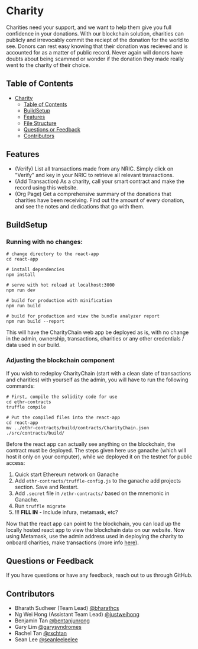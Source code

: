 # Charity

Charities need your support, and we want to help them give you full confidence in your donations.
With our blockchain solution, charities can publicly and irrevocably commit the reciept of the donation for the world to see.
Donors can rest easy knowing that their donation was recieved and is accounted for as a matter of public record.
Never again will donors have doubts about being scammed or wonder if the donation they made really went to the charity of their choice.

## Table of Contents

- [Charity](#charity)
  - [Table of Contents](#table-of-contents)
  - [BuildSetup](#buildsetup)
  - [Features](#features)
  - [File Structure](#file-structure)
  - [Questions or Feedback](#questions-or-feedback)
  - [Contributors](#contributors)

## Features

- (Verify) List all transactions made from any NRIC. Simply click on "Verify" and key in your NRIC to retrieve all relevant transactions.
- (Add Transaction) As a charity, call your smart contract and make the record using this website. 
- (Org Page) Get a comprehensive summary of the donations that charities have been receiving. Find out the amount of every donation, and see the notes and dedications that go with them.

## BuildSetup

### Running with no changes:

```
# change directory to the react-app
cd react-app

# install dependencies
npm install

# serve with hot reload at localhost:3000
npm run dev

# build for production with minification
npm run build

# build for production and view the bundle analyzer report
npm run build --report
```

This will have the CharityChain web app be deployed as is, with no change in the admin, ownership, transactions, charities or any other credentials / data used in our build.

### Adjusting the blockchain component

If you wish to redeploy CharityChain (start with a clean slate of transactions and charities) with yourself as the admin, you will have to run the following commands:

```
# First, compile the solidity code for use
cd ethr-contracts
truffle compile

# Put the compiled files into the react-app
cd react-app
mv ../ethr-contracts/build/contracts/CharityChain.json ./src/contracts/build/
```

Before the react app can actually see anything on the blockchain, the contract must be deployed.
The steps given here use ganache (which will host it only on your computer), while we deployed it on the testnet for public access:

1. Quick start Ethereum network on Ganache
1. Add `ethr-contracts/truffle-config.js` to the ganache add projects section. Save and Restart.
1. Add `.secret` file in `/ethr-contracts/` based on the mnemonic in Ganache.
1. Run `truffle migrate`
1. !!! **FILL IN** - Include infura, metamask, etc?

Now that the react app can point to the blockchain, you can load up the locally hosted react app to view the blockchain data on our website.
Now using Metamask, use the admin address used in deploying the charity to onboard charities, make transactions (more info [here](https://www.trufflesuite.com/docs/truffle/getting-started/truffle-with-metamask)).

## Questions or Feedback

If you have questions or have any feedback, reach out to us through GitHub.

## Contributors

- Bharath Sudheer (Team Lead) [@bharathcs](https://github.com/bharathcs)
- Ng Wei Hong (Assistant Team Lead) [@justweihong](https://github.com/justweihong)
- Benjamin Tan [@bentanjunrong](https://github.com/bentanjunrong)
- Gary Lim [@garysyndromes](https://github.com/garysyndromes/)
- Rachel Tan [@rxchtan](https://github.com/rxchtan)
- Sean Lee [@seanleeleelee](https://github.com/seanleeleelee)
